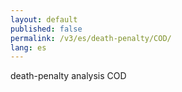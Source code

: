 ```yaml
---
layout: default
published: false
permalink: /v3/es/death-penalty/COD/
lang: es
---
```


death-penalty analysis COD
